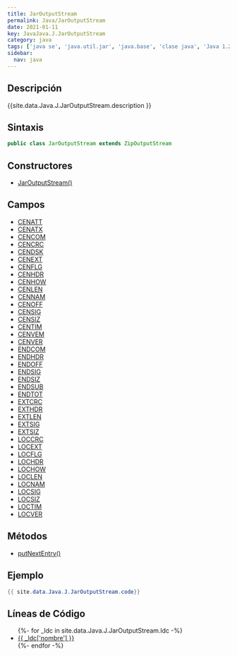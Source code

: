 ```yaml
---
title: JarOutputStream
permalink: Java/JarOutputStream
date: 2021-01-11
key: JavaJava.J.JarOutputStream
category: java
tags: ['java se', 'java.util.jar', 'java.base', 'clase java', 'Java 1.2']
sidebar: 
  nav: java
---
```


## Descripción
{{site.data.Java.J.JarOutputStream.description }}

## Sintaxis
~~~java
public class JarOutputStream extends ZipOutputStream
~~~

## Constructores
* [JarOutputStream()](/Java/JarOutputStream/JarOutputStream/)

## Campos
* [CENATT](/Java/JarOutputStream/CENATT)
* [CENATX](/Java/JarOutputStream/CENATX)
* [CENCOM](/Java/JarOutputStream/CENCOM)
* [CENCRC](/Java/JarOutputStream/CENCRC)
* [CENDSK](/Java/JarOutputStream/CENDSK)
* [CENEXT](/Java/JarOutputStream/CENEXT)
* [CENFLG](/Java/JarOutputStream/CENFLG)
* [CENHDR](/Java/JarOutputStream/CENHDR)
* [CENHOW](/Java/JarOutputStream/CENHOW)
* [CENLEN](/Java/JarOutputStream/CENLEN)
* [CENNAM](/Java/JarOutputStream/CENNAM)
* [CENOFF](/Java/JarOutputStream/CENOFF)
* [CENSIG](/Java/JarOutputStream/CENSIG)
* [CENSIZ](/Java/JarOutputStream/CENSIZ)
* [CENTIM](/Java/JarOutputStream/CENTIM)
* [CENVEM](/Java/JarOutputStream/CENVEM)
* [CENVER](/Java/JarOutputStream/CENVER)
* [ENDCOM](/Java/JarOutputStream/ENDCOM)
* [ENDHDR](/Java/JarOutputStream/ENDHDR)
* [ENDOFF](/Java/JarOutputStream/ENDOFF)
* [ENDSIG](/Java/JarOutputStream/ENDSIG)
* [ENDSIZ](/Java/JarOutputStream/ENDSIZ)
* [ENDSUB](/Java/JarOutputStream/ENDSUB)
* [ENDTOT](/Java/JarOutputStream/ENDTOT)
* [EXTCRC](/Java/JarOutputStream/EXTCRC)
* [EXTHDR](/Java/JarOutputStream/EXTHDR)
* [EXTLEN](/Java/JarOutputStream/EXTLEN)
* [EXTSIG](/Java/JarOutputStream/EXTSIG)
* [EXTSIZ](/Java/JarOutputStream/EXTSIZ)
* [LOCCRC](/Java/JarOutputStream/LOCCRC)
* [LOCEXT](/Java/JarOutputStream/LOCEXT)
* [LOCFLG](/Java/JarOutputStream/LOCFLG)
* [LOCHDR](/Java/JarOutputStream/LOCHDR)
* [LOCHOW](/Java/JarOutputStream/LOCHOW)
* [LOCLEN](/Java/JarOutputStream/LOCLEN)
* [LOCNAM](/Java/JarOutputStream/LOCNAM)
* [LOCSIG](/Java/JarOutputStream/LOCSIG)
* [LOCSIZ](/Java/JarOutputStream/LOCSIZ)
* [LOCTIM](/Java/JarOutputStream/LOCTIM)
* [LOCVER](/Java/JarOutputStream/LOCVER)

## Métodos
* [putNextEntry()](/Java/JarOutputStream/putNextEntry)

## Ejemplo
~~~java
{{ site.data.Java.J.JarOutputStream.code}}
~~~

## Líneas de Código
<ul>
{%- for _ldc in site.data.Java.J.JarOutputStream.ldc -%}
   <li>
       <a href="{{_ldc['url'] }}">{{ _ldc['nombre'] }}</a>
   </li>
{%- endfor -%}
</ul>
